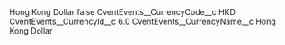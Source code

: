 <?xml version="1.0" encoding="UTF-8"?>
<CustomMetadata xmlns="http://soap.sforce.com/2006/04/metadata" xmlns:xsi="http://www.w3.org/2001/XMLSchema-instance" xmlns:xsd="http://www.w3.org/2001/XMLSchema">
    <label>Hong Kong Dollar</label>
    <protected>false</protected>
    <values>
        <field>CventEvents__CurrencyCode__c</field>
        <value xsi:type="xsd:string">HKD</value>
    </values>
    <values>
        <field>CventEvents__CurrencyId__c</field>
        <value xsi:type="xsd:double">6.0</value>
    </values>
    <values>
        <field>CventEvents__CurrencyName__c</field>
        <value xsi:type="xsd:string">Hong Kong Dollar</value>
    </values>
</CustomMetadata>
